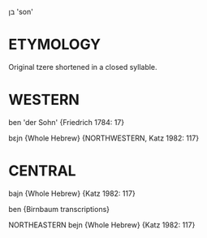 בן
'son'

ETYMOLOGY
===========
Original tzere shortened in a closed syllable.

WESTERN
========

ben 'der Sohn' {Friedrich 1784: 17}

bɛjn {Whole Hebrew} {NORTHWESTERN, Katz 1982: 117}

CENTRAL
========

bajn {Whole Hebrew} {Katz 1982: 117}

ben {Birnbaum transcriptions}

NORTHEASTERN
bejn {Whole Hebrew} {Katz 1982: 117}
